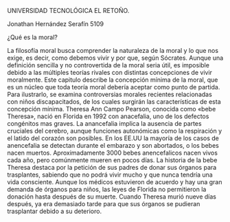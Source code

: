 UNIVERSIDAD TECNOLÓGICA EL RETOÑO.

Jonathan Hernández Serafín 5109

¿Qué es la moral?

La filosofía moral busca comprender la naturaleza de la moral y lo que nos exige, es decir, como debemos vivir y
por que, según Sócrates.
Aunque una definición sencilla y no controvertida de la moral seria útil, es imposible debido a las múltiples teorías
rivales con distintas concepciones de vivir moralmente. Este capitulo describe la concepción mínima de la moral,
que es un núcleo que toda teoría moral debería aceptar como punto de partida.
Para ilustrarlo, se examina controversias morales recientes relacionadas con niños discapacitados, de los cuales
surgirán las características de esta concepción mínima.
Theresa Ann Campo Pearson, conocida como «bebe Theresa», nació en Florida en 1992 con anacefalia, uno de los
defectos congénitos mas graves. La anancefalia implica la ausencia de partes cruciales del cerebro, aunque funciones
autonómicas como la respiración y el latido del corazón son posibles. En los EE.UU la mayoría de los casos de
anencefalia se detectan durante el embarazo y son abortados, o los bebes nacen muertos. Aproximadamente 3000
bebes anencefalicos nacen vivos cada año, pero comúnmente mueren en pocos días.
La historia de la bebe Theresa destaca por la petición de sus padres de donar sus órganos para trasplantes, sabiendo
que no podrá vivir mucho y que nunca tendría una vida consciente. Aunque los médicos estuvieron de acuerdo y hay
una gran demanda de órganos para niños, las leyes de Florida no permitieron la donación hasta después de su
muerte.
Cuando Theresa murió nueve días después, ya era demasiado tarde para que sus órganos se pudieran trasplantar
debido a su deterioro.

